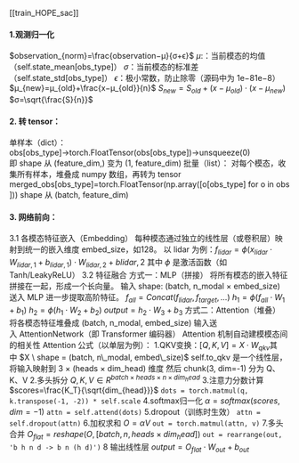 [[train_HOPE_sac]]
#### 1.观测归一化
   $observation_{norm}​=\frac{observation−μ​}{σ+ϵ}$
   $μ$:​：当前模态的均值（self.state_mean[obs_type]）
   $σ$：当前模态的标准差（self.state_std[obs_type]）
   $ϵ$：极小常数，防止除零（源码中为 1e−81e−8）
   $μ_{new}​=μ_{old}​+\frac{x−μ_{old}}{n}​​$
   $S_{new}=S_{old}+(x−μ_{old})⋅(x−μ_{new})$
   $σ=\sqrt{\frac{S}{n}}​​$
#### 2. 转 tensor：
   单样本（dict）：
     obs[obs_type]→torch.FloatTensor(obs[obs_type])→unsqueeze(0)
     即 shape 从 (feature_dim,) 变为 (1, feature_dim)
   批量（list）：
     对每个模态，收集所有样本，堆叠成 numpy 数组，再转为 tensor merged_obs[obs_type]=torch.FloatTensor(np.array([o[obs_type] for o in obs]))
     shape 从 (batch, feature_dim)
#### 3. 网络前向：
 3.1 各模态特征嵌入（Embedding）
   每种模态通过独立的线性层（或卷积层）映射到统一的嵌入维度 embed_size，如128。
   以 lidar 为例：$f_{lidar}=ϕ(x_{lidar}⋅W_{lidar,1}+b_{lidar,1})⋅W_{lidar,2}+b{lidar,2}$
   其中 $ϕ$ 是激活函数（如 Tanh/LeakyReLU）
   3.2 特征融合
   方式一：MLP（拼接）
     将所有模态的嵌入特征拼接在一起，形成一个长向量。
   输入 shape: (batch, n_modal × embed_size)
   送入 MLP 进一步提取高阶特征。
   $f_{all}​=Concat(f_{lidar​},f_{target}​,…)$
   $h_1=ϕ(f_{all}⋅W_1+b_1)$
   $h_2=ϕ(h_1⋅W_2+b_2)$
   $output=h_2⋅W_3+b_3$
   方式二：Attention（堆叠）
   将各模态特征堆叠成 (batch, n_modal, embed_size)
   输入送入 AttentionNetwork（即 Transformer 编码器）
   Attention 机制自动建模模态间的相关性
   Attention 公式（以单层为例）：
   1.QKV变换：$[Q,K,V]=X⋅W_{qkv}​$
   其中 $X \ shape = (batch, n\_modal, embed\_size)$
   self.to_qkv 是一个线性层，将输入映射到 3 × (heads × dim_head) 维度
   然后 chunk(3, dim=-1) 分为 Q、K、V
   2.多头拆分
   $Q,K,V∈R^{batch×heads×n×dim_head}$
   3.注意力分数计算
   $scores=\frac{K_T}{\sqrt{dim_{head}}}$
   `dots = torch.matmul(q, k.transpose(-1, -2)) * self.scale`
   4.softmax归一化
   $α=softmax(scores,dim=−1)$
   `attn = self.attend(dots)`
   5.dropout（训练时生效）
   `attn = self.dropout(attn)`
   6.加权求和
   $O=αV$
   `out = torch.matmul(attn, v)`
   7.多头合并
   $O_{flat}=reshape(O,[batch,n,heads×dim_head])$
   `out = rearrange(out, 'b h n d -> b n (h d)')`
   8 输出线性层
    $output=O_{flat}⋅W_{out}+b_{out}​$